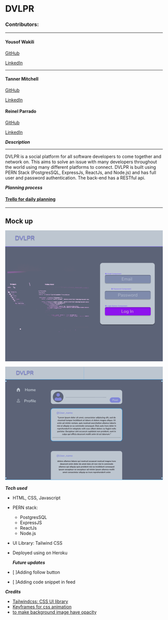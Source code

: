 # DVLPR

### Contributors:

---

#### Yousof Wakili

[GitHub](https://github.com/ywakili18)

[LinkedIn](https://www.linkedin.com/in/yw1818/)

---

#### Tanner Mitchell

[GitHub](https://github.com/BtSquared)

[LinkedIn](https://www.linkedin.com/in/tanner-mitchell/)

#### Reinel Parrado

[GitHub](https://github.com/UnitarySaucer)

[LinkedIn](https://www.linkedin.com/in/reinel-parrado/)

**_Description_**

---

DVLPR is a social platform for all software developers to come together and network on. This aims to solve an issue with many developers throughout the world using many different platforms to connect. DVLPR is built using PERN Stack (PostgresSQL, ExpressJs, ReactJs, and Node.js) and has full user and password authentication. The back-end has a RESTful api.

**_Planning process_**

#### [Trello for daily planning](https://trello.com/b/IrpuHFtR/dvlpr)

---

## Mock up

![SignIn mock up](/readMeImg/signIn.png)

![Feed mock up](/readMeImg/feed.png)

**_Tech used_**

- HTML, CSS, Javascript
- PERN stack:
  - PostgresSQL
  - ExpressJS
  - ReactJs
  - Node.js
- UI Library: Tailwind CSS
- Deployed using on Heroku

  **_Future updates_**

- [ ]Adding follow button
- [ ]Adding code snippet in feed

**_Credits_**
- [Tailwindcss: CSS UI library](https://tailwindcss.com/)
- [Keyframes for css animation](https://developer.mozilla.org/en-US/docs/Web/CSS/@keyframes)
- [to make background image have opacity](https://stackoverflow.com/questions/7241341/can-i-set-an-opacity-only-to-the-background-image-of-a-div)
